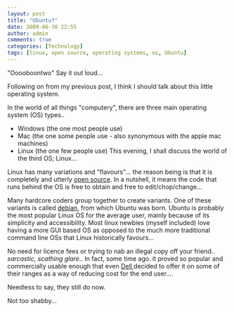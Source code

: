 ```yaml
---
layout: post
title: "Ubuntu?"
date: 2009-06-30 22:55
author: admin
comments: true
categories: [Technology]
tags: [linux, open source, operating systems, os, Ubuntu]
---
```

"Ooooboontwo"
Say it out loud...

Following on from my previous post, I think I should talk about this little operating system.

<!--more-->

In the world of all things "computery", there are three main operating system (OS) types..


*   Windows      (the one most people use)
*   Mac (the      one some people use - also synonymous with the apple mac machines)
*   Linux (the      one few people use)
This evening, I shall discuss the world of the third OS; Linux...

Linux has many variations and "flavours"... the reason being is that it is completely and utterly <a href="http://en.wikipedia.org/wiki/Open_source" target="_blank">open source</a>.
In a nutshell, it means the code that runs behind the OS is free to obtain and free to edit/chop/change...

Many hardcore coders group together to create variants. One of these variants is called <a href="http://www.debian.org/" target="_blank">debian</a>, from which Ubuntu was born. Ubuntu is probably the most popular Linux OS for the average user, mainly because of its simplicity and accessibility. Most linux newbies (myself included) love having a more GUI based OS as opposed to the much more traditional command line OSs that Linux historically favours...

No need for licence fees or trying to nab an illegal copy off your friend.. *sarcastic, scathing glare*..
In fact, some time ago. it proved so popular and commercially usable enough that even <a href="http://www.dell.com/content/topics/segtopic.aspx/ubuntu?c=us&amp;l=en&amp;cs=19" target="_blank">Dell </a>decided to offer it on some of their ranges as a way of reducing cost for the end user....

Needless to say, they still do now.

Not too shabby...
